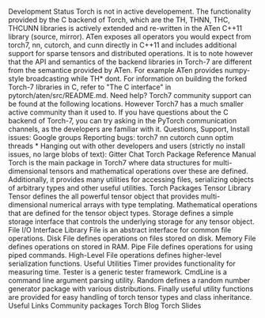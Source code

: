 Development Status Torch is not in active developement. The functionality provided by the C backend of Torch, which are the TH, THNN, THC, THCUNN libraries is actively extended and re-written in the ATen C++11 library (source, mirror). ATen exposes all operators you would expect from torch7, nn, cutorch, and cunn directly in C++11 and includes additional support for sparse tensors and distributed operations. It is to note however that the API and semantics of the backend libraries in Torch-7 are different from the semantice provided by ATen. For example ATen provides numpy-style broadcasting while TH* dont. For information on building the forked Torch-7 libraries in C, refer to "The C interface" in pytorch/aten/src/README.md. Need help? Torch7 community support can be found at the following locations. However Torch7 has a much smaller active community than it used to. If you have questions about the C backend of Torch-7, you can try asking in the PyTorch communication channels, as the developers are familiar with it. Questions, Support, Install issues: Google groups Reporting bugs: torch7 nn cutorch cunn optim threads * Hanging out with other developers and users (strictly no install issues, no large blobs of text): Gitter Chat Torch Package Reference Manual Torch is the main package in Torch7 where data structures for multi-dimensional tensors and mathematical operations over these are defined. Additionally, it provides many utilities for accessing files, serializing objects of arbitrary types and other useful utilities. Torch Packages Tensor Library Tensor defines the all powerful tensor object that provides multi-dimensional numerical arrays with type templating. Mathematical operations that are defined for the tensor object types. Storage defines a simple storage interface that controls the underlying storage for any tensor object. File I/O Interface Library File is an abstract interface for common file operations. Disk File defines operations on files stored on disk. Memory File defines operations on stored in RAM. Pipe File defines operations for using piped commands. High-Level File operations defines higher-level serialization functions. Useful Utilities Timer provides functionality for measuring time. Tester is a generic tester framework. CmdLine is a command line argument parsing utility. Random defines a random number generator package with various distributions. Finally useful utility functions are provided for easy handling of torch tensor types and class inheritance. Useful Links Community packages Torch Blog Torch Slides